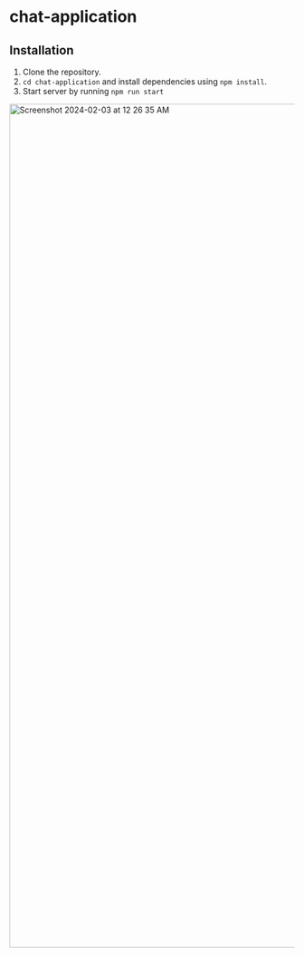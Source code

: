 # chat-application

## Installation

1. Clone the repository.
2. `cd chat-application` and install dependencies using `npm install`.
3. Start server by running `npm run start`

<img width="1488" alt="Screenshot 2024-02-03 at 12 26 35 AM" src="https://github.com/jgkr95/chat-application/assets/41884413/a141625b-097c-4dc8-8ef2-5dd53bf578e2">
